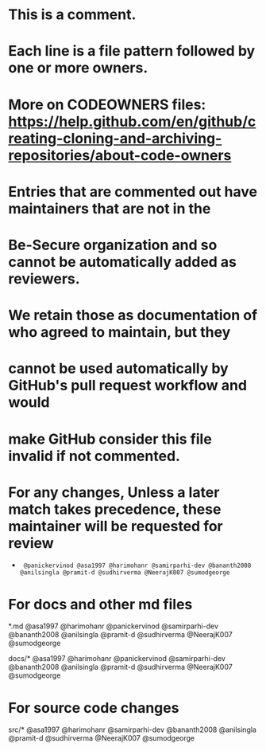 # This is a comment.
# Each line is a file pattern followed by one or more owners.
# More on CODEOWNERS files: https://help.github.com/en/github/creating-cloning-and-archiving-repositories/about-code-owners
 
# Entries that are commented out have maintainers that are not in the
# Be-Secure organization and so cannot be automatically added as reviewers.
#
# We retain those as documentation of who agreed to maintain, but they
# cannot be used automatically by GitHub's pull request workflow and would
# make GitHub consider this file invalid if not commented.
 
# For any changes, Unless a later match takes precedence, these maintainer will be requested for review
*      @panickervinod @asa1997 @harimohanr @samirparhi-dev @bananth2008 @anilsingla @pramit-d @sudhirverma @NeerajK007 @sumodgeorge
 
# For docs and other md files
*.md   @asa1997 @harimohanr @panickervinod @samirparhi-dev @bananth2008 @anilsingla @pramit-d @sudhirverma @NeerajK007 @sumodgeorge
 
docs/* @asa1997 @harimohanr @panickervinod @samirparhi-dev @bananth2008 @anilsingla @pramit-d @sudhirverma @NeerajK007 @sumodgeorge
 
# For source code changes
src/* @asa1997 @harimohanr @samirparhi-dev @bananth2008 @anilsingla @pramit-d @sudhirverma @NeerajK007 @sumodgeorge
